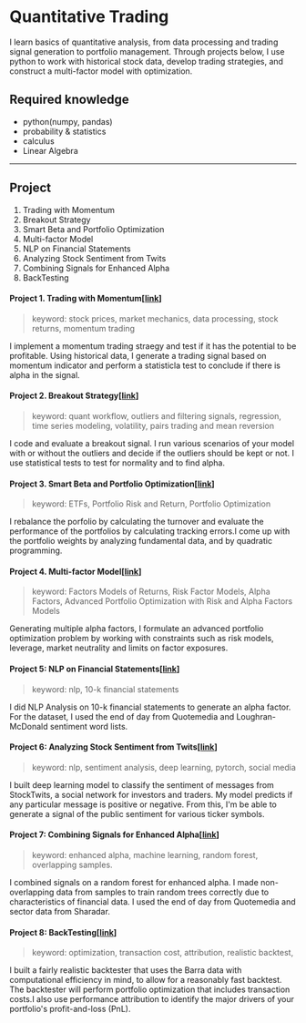# Quantitative Trading


I learn basics of quantitative analysis, from data processing and trading signal generation to portfolio management.
Through projects below, I use python to work with historical stock data, develop trading strategies, and construct a multi-factor model with optimization.


## Required knowledge
- python(numpy, pandas)
- probability & statistics
- calculus
- Linear Algebra

---

## Project
1. Trading with Momentum
2. Breakout Strategy
3. Smart Beta and Portfolio Optimization
4. Multi-factor Model
5. NLP on Financial Statements
6. Analyzing Stock Sentiment from Twits
7. Combining Signals for Enhanced Alpha
8. BackTesting

#### Project 1. Trading with Momentum[[link](https://nbviewer.jupyter.org/github/jihobak/blowfish_quant/blob/master/Project%201-Trading_with_Momentum.ipynb)]
> keyword: stock prices, market mechanics, data processing, stock returns, momentum trading

I implement a momentum trading straegy and test if it has the potential to be profitable. Using historical data, I generate a trading signal based on momentum indicator and perform a statisticla test to conclude if there is alpha in the signal.


#### Project 2. Breakout Strategy[[link](https://nbviewer.jupyter.org/github/jihobak/blowfish_quant/blob/master/Project%202-Breakout%20Strategy.ipynb)]
> keyword: quant workflow, outliers and filtering signals, regression, time series modeling, volatility, pairs trading and mean reversion

I code and evaluate a breakout signal. I run various scenarios of your model with or without the outliers and decide if the outliers should be kept or not. I use statistical tests to test for normality and to find alpha.


#### Project 3. Smart Beta and Portfolio Optimization[[link](https://nbviewer.jupyter.org/github/jihobak/blowfish_quant/blob/master/Project%203-Smart%20Beta%20Portfolio%20and%20Portfolio%20Optimization.ipynb)]
> keyword: ETFs, Portfolio Risk and Return, Portfolio Optimization

I rebalance the porfolio by calculating the turnover and evaluate the performance of the portfolios by calculating tracking errors.I come up with the portfolio weights by analyzing fundamental data, and by quadratic programming.


#### Project 4. Multi-factor Model[[link](https://nbviewer.jupyter.org/github/jihobak/blowfish_quant/blob/master/Project%204-Multi-factor%20Model.ipynb)]
> keyword: Factors Models of Returns, Risk Factor Models, Alpha Factors, Advanced Portfolio Optimization with Risk and Alpha Factors Models

Generating multiple alpha factors, I formulate an advanced portfolio optimization problem by working with constraints such as risk models, leverage, market neutrality and limits on factor exposures. 

#### Project 5: NLP on Financial Statements[[link](https://nbviewer.jupyter.org/github/jihobak/blowfish_quant/blob/master/Project%205:%20NLP%20on%20Financial%20Statements.ipynb)]
> keyword: nlp, 10-k financial statements

I did NLP Analysis on 10-k financial statements to generate an alpha factor. For the dataset, I used the end of day from Quotemedia and Loughran-McDonald sentiment word lists.

#### Project 6: Analyzing Stock Sentiment from Twits[[link](https://nbviewer.jupyter.org/github/jihobak/blowfish_quant/blob/master/Project%206:%20Analyzing%20Stock%20Sentiment%20from%20Twits.ipynb)]
> keyword: nlp, sentiment analysis, deep learning, pytorch, social media

I built deep learning model to classify the sentiment of messages from StockTwits, a social network for investors and traders. My model predicts if any particular message is positive or negative. From this, I'm be able to generate a signal of the public sentiment for various ticker symbols.

#### Project 7: Combining Signals for Enhanced Alpha[[link](https://nbviewer.jupyter.org/github/jihobak/blowfish_quant/blob/master/Project%207:%20Combine%20Signals%20for%20Enhanced%20Alpha.ipynb)]
> keyword: enhanced alpha, machine learning, random forest, overlapping samples.

I combined signals on a random forest for enhanced alpha. I made non-overlapping data from samples to train random trees correctly due to characteristics of financial data. I used the end of day from Quotemedia and sector data from Sharadar.

#### Project 8: BackTesting[[link](https://nbviewer.jupyter.org/github/jihobak/blowfish_quant/blob/master/Project%208:%20BackTesting.ipynb)]
> keyword: optimization, transaction cost, attribution, realistic backtest, 

I built a fairly realistic backtester that uses the Barra data with computational efficiency in mind, to allow for a reasonably fast backtest. The backtester will perform portfolio optimization that includes transaction costs.I also use performance attribution to identify the major drivers of your portfolio's profit-and-loss (PnL).
